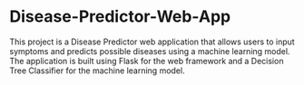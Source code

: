 # Disease-Predictor-Web-App
This project is a Disease Predictor web application that allows users to input symptoms and predicts possible diseases using a machine learning model. The application is built using Flask for the web framework and a Decision Tree Classifier for the machine learning model.
